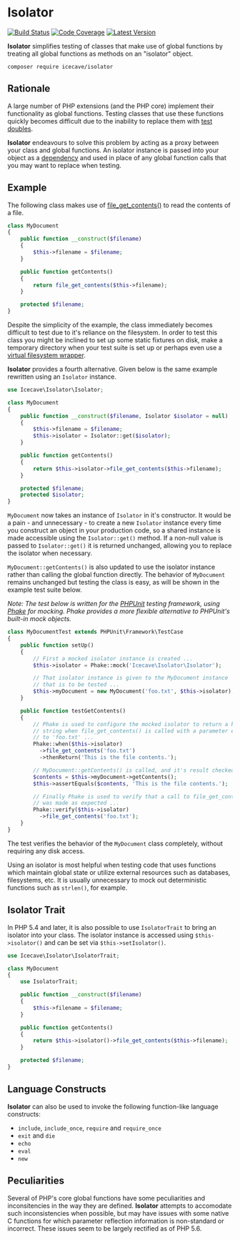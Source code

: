 # Isolator

[![Build Status](http://img.shields.io/travis/icecave/isolator/master.svg?style=flat-square)](https://travis-ci.org/icecave/isolator)
[![Code Coverage](https://img.shields.io/codecov/c/github/icecave/isolator/master.svg?style=flat-square)](https://codecov.io/github/icecave/isolator)
[![Latest Version](http://img.shields.io/packagist/v/icecave/isolator.svg?style=flat-square&label=semver)](https://semver.org)

**Isolator** simplifies testing of classes that make use of global functions by treating all global functions as methods
on an "isolator" object.

    composer require icecave/isolator

## Rationale

A large number of PHP extensions (and the PHP core) implement their functionality as global functions. Testing classes
that use these functions quickly becomes difficult due to the inability to replace them with [test doubles](http://en.wikipedia.org/wiki/Test_double).

**Isolator** endeavours to solve this problem by acting as a proxy between your class and global functions. An isolator
instance is passed into your object as a [dependency](http://en.wikipedia.org/wiki/Dependency_injection) and used in
place of any global function calls that you may want to replace when testing.

## Example

The following class makes use of [file_get_contents()](http://php.net/manual/en/function.file-get-contents.php) to read
the contents of a file.

```php
class MyDocument
{
    public function __construct($filename)
    {
        $this->filename = $filename;
    }

    public function getContents()
    {
        return file_get_contents($this->filename);
    }

    protected $filename;
}
```

Despite the simplicity of the example, the class immediately becomes difficult to test due to it's reliance on the
filesystem. In order to test this class you might be inclined to set up some static fixtures on disk, make a temporary
directory when your test suite is set up or perhaps even use a [virtual filesystem wrapper](http://code.google.com/p/bovigo/wiki/vfsStream).

**Isolator** provides a fourth alternative. Given below is the same example rewritten using an `Isolator` instance.

```php
use Icecave\Isolator\Isolator;

class MyDocument
{
    public function __construct($filename, Isolator $isolator = null)
    {
        $this->filename = $filename;
        $this->isolator = Isolator::get($isolator);
    }

    public function getContents()
    {
        return $this->isolator->file_get_contents($this->filename);
    }

    protected $filename;
    protected $isolator;
}
```

`MyDocument` now takes an instance of `Isolator` in it's constructor. It would be a pain - and unnecessary - to create a
new `Isolator` instance every time you construct an object in your production code, so a shared instance is made
accessible using the `Isolator::get()` method. If a non-null value is passed to `Isolator::get()` it is returned
unchanged, allowing you to replace the isolator when necessary.

`MyDocument::getContents()` is also updated to use the isolator instance rather than calling the global function
directly. The behavior of `MyDocument` remains unchanged but testing the class is easy, as will be shown in the example
test suite below.

*Note: The test below is written for the [PHPUnit](http://www.phpunit.de) testing framework, using [Phake](https://github.com/mlively/Phake)
for mocking. Phake provides a more flexible alternative to PHPUnit's built-in mock objects.*

```php
class MyDocumentTest extends PHPUnit\Framework\TestCase
{
    public function setUp()
    {
        // First a mocked isolator instance is created ...
        $this->isolator = Phake::mock('Icecave\Isolator\Isolator');

        // That isolator instance is given to the MyDocument instance
        // that is to be tested ...
        $this->myDocument = new MyDocument('foo.txt', $this->isolator);
    }

    public function testGetContents()
    {
        // Phake is used to configure the mocked isolator to return a known
        // string when file_get_contents() is called with a parameter equal
        // to 'foo.txt' ...
        Phake::when($this->isolator)
          ->file_get_contents('foo.txt')
          ->thenReturn('This is the file contents.');

        // MyDocument::getContents() is called, and it's result checked ...
        $contents = $this->myDocument->getContents();
        $this->assertEquals($contents, 'This is the file contents.');

        // Finally Phake is used to verify that a call to file_get_contents()
        // was made as expected ...
        Phake::verify($this->isolator)
          ->file_get_contents('foo.txt');
    }
}
```

The test verifies the behavior of the `MyDocument` class completely, without requiring any disk access.

Using an isolator is most helpful when testing code that uses functions which maintain global state or utilize external
resources such as databases, filesystems, etc. It is usually unnecessary to mock out deterministic functions such as
`strlen()`, for example.

## Isolator Trait

In PHP 5.4 and later, it is also possible to use `IsolatorTrait` to bring an isolator into your class. The isolator
instance is accessed using `$this->isolator()` and can be set via `$this->setIsolator()`.

```php
use Icecave\Isolator\IsolatorTrait;

class MyDocument
{
    use IsolatorTrait;

    public function __construct($filename)
    {
        $this->filename = $filename;
    }

    public function getContents()
    {
        return $this->isolator()->file_get_contents($this->filename);
    }

    protected $filename;
}
```

## Language Constructs

**Isolator** can also be used to invoke the following function-like language constructs:

 * `include`, `include_once`, `require` and `require_once`
 * `exit` and `die`
 * `echo`
 * `eval`
 * `new`

## Peculiarities

Several of PHP's core global functions have some peculiarities and inconsitencies in the way they are defined.
**Isolator** attempts to accomodate such inconsistencies when possible, but may have issues with some native C functions
for which parameter reflection information is non-standard or incorrect. These issues seem to be largely rectified as of
PHP 5.6.
